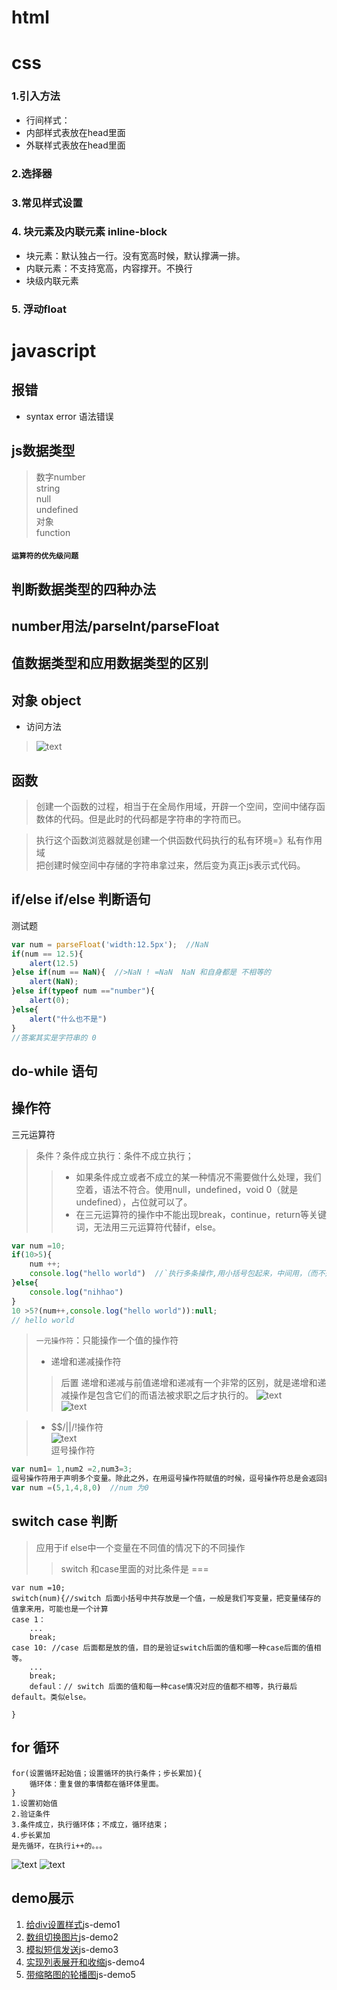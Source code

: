 # html


# css
### 1.引入方法
+ 行间样式：  
+ 内部样式表放在head里面  
+ 外联样式表放在head里面  

### 2.选择器  
### 3.常见样式设置

### 4. 块元素及内联元素 inline-block
+ 块元素：默认独占一行。没有宽高时候，默认撑满一排。
+ 内联元素：不支持宽高，内容撑开。不换行
+ 块级内联元素


### 5. 浮动float








# javascript
## 报错
+ syntax  error 语法错误

## js数据类型
> 数字number  
> string  
> null  
> undefined  
> 对象  
> function
#### `运算符的优先级问题`


## 判断数据类型的四种办法


## number用法/parseInt/parseFloat

## 值数据类型和应用数据类型的区别
## 对象 object
+ 访问方法
> ![text](img1/1.png)  

## 函数
>创建一个函数的过程，相当于在全局作用域，开辟一个空间，空间中储存函数体的代码。但是此时的代码都是字符串的字符而已。  

>执行这个函数浏览器就是创建一个供函数代码执行的私有环境=》私有作用域  
把创建时候空间中存储的字符串拿过来，然后变为真正js表示式代码。

## if/else if/else 判断语句
测试题
``` javascript
var num = parseFloat('width:12.5px');  //NaN
if(num == 12.5){
    alert(12.5)
}else if(num == NaN){  //>NaN ! =NaN  NaN 和自身都是 不相等的
    alert(NaN);
}else if(typeof num =="number"){
    alert(0);
}else{
    alert("什么也不是")
}
//答案其实是字符串的 0
```

## do-while 语句

## 操作符
三元运算符
> 条件？条件成立执行：条件不成立执行；  
>> + 如果条件成立或者不成立的某一种情况不需要做什么处理，我们空着，语法不符合。使用null，undefined，void 0（就是undefined），占位就可以了。  
>> + 在三元运算符的操作中不能出现break，continue，return等关键词，无法用三元运算符代替if，else。
```javascript
var num =10;
if(10>5){
    num ++;
    console.log("hello world")  //`执行多条操作,用小括号包起来，中间用，（而不是；）分割）`
}else{
    console.log("nihhao")
}
10 >5?(num++,console.log("hello world")):null;
// hello world
```
>`一元操作符`：只能操作一个值的操作符  
>+ 递增和递减操作符 
>> 后置 递增和递减与前值递增和递减有一个非常的区别，就是递增和递减操作是包含它们的而语法被求职之后才执行的。
![text](img1/2.png)  
![text](img1/3.png)


>+ $$/||/!操作符  
![text](img1/4.png)  
> 逗号操作符
``` javascript
var num1= 1,num2 =2,num3=3;
逗号操作符用于声明多个变量。除此之外，在用逗号操作符赋值的时候，逗号操作符总是会返回表达式里面的最后一项。
var num =(5,1,4,8,0)  //num 为0
```

## switch case 判断
> 应用于if else中一个变量在不同值的情况下的不同操作
>>  switch 和case里面的对比条件是 ===
``` javascipt
var num =10;
switch(num){//switch 后面小括号中共存放是一个值，一般是我们写变量，把变量储存的值拿来用，可能也是一个计算
case 1：
    ...
    break;
case 10: //case 后面都是放的值，目的是验证switch后面的值和哪一种case后面的值相等。
    ...
    break;
    defaul：// switch 后面的值和每一种case情况对应的值都不相等，执行最后default。类似else。

}
```
## for 循环
```javasript
for(设置循环起始值；设置循环的执行条件；步长累加){
    循环体：重复做的事情都在循环体里面。
}
1.设置初始值
2.验证条件
3.条件成立，执行循环体；不成立，循环结束；
4.步长累加
是先循环，在执行i++的。。。
```
![text](img1/5.png)
![text](img1/6.png)




## demo展示
1. [给div设置样式](http://htmlpreview.github.io/?https://github.com/chargemyself/HTML/blob/master/js_demo/js-demo1%E7%BB%99div%E8%AE%BE%E7%BD%AE%E6%A0%B7%E5%BC%8F/demo1.html)js-demo1
2. [数组切换图片](http://htmlpreview.github.io/?https://github.com/chargemyself/HTML/blob/master/js_demo/js-demo2%E6%95%B0%E7%BB%84%E5%88%87%E6%8D%A2%E5%9B%BE%E7%89%87/demo2-1.html)js-demo2
3. [模拟短信发送](http://htmlpreview.github.io/?https://github.com/chargemyself/HTML/blob/master/js_demo/js-demo3%E6%A8%A1%E6%8B%9F%E7%9F%AD%E4%BF%A1%E5%8F%91%E9%80%81/demo3.html)js-demo3
4. [实现列表展开和收缩](http://htmlpreview.github.io/?https://github.com/chargemyself/HTML/blob/master/js_demo/js-demo4%E5%AE%9E%E7%8E%B0%E5%88%97%E8%A1%A8%E5%B1%95%E5%BC%80%E5%92%8C%E6%94%B6%E7%BC%A9/%E5%88%97%E8%A1%A8%E5%B1%95%E5%BC%80%E5%92%8C%E6%94%B6%E7%BC%A9.html)js-demo4
5. [带缩略图的轮播图](http://htmlpreview.github.io/?https://github.com/chargemyself/HTML/blob/master/js_demo/js-demo5%E5%B8%A6%E7%BC%A9%E7%95%A5%E5%9B%BE%E7%9A%84%E8%BD%AE%E6%92%AD%E5%9B%BE/demo5.html)js-demo5




